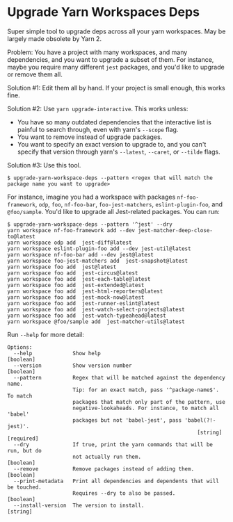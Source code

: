 # Upgrade Yarn Workspaces Deps
Super simple tool to upgrade deps across all your yarn workspaces. May be largely made obsolete by Yarn 2.

Problem: You have a project with many workspaces, and many dependencies, and you want to upgrade a subset of them. For instance, maybe you require many different `jest` packages, and you'd like to upgrade or remove them all.

Solution #1: Edit them all by hand. If your project is small enough, this works fine.

Solution #2: Use `yarn upgrade-interactive`. This works unless:
  * You have so many outdated dependencies that the interactive list is painful to search through, even with yarn's `--scope` flag.
  * You want to remove instead of upgrade packages.
  * You want to specify an exact version to upgrade to, and you can't specify that version through yarn's `--latest`, `--caret`, or `--tilde` flags.

Solution #3: Use this tool.

```
$ upgrade-yarn-workspace-deps --pattern <regex that will match the package name you want to upgrade>
```

For instance, imagine you had a workspace with packages `nf-foo-framework`, `odp`, `foo`, `nf-foo-bar`, `foo-jest-matchers`, `eslint-plugin-foo`, and `@foo/sample`. You'd like to upgrade all Jest-related packages. You can run:

```
$ upgrade-yarn-workspace-deps --pattern '^jest' --dry
yarn workspace nf-foo-framework add --dev jest-matcher-deep-close-to@latest
yarn workspace odp add  jest-diff@latest
yarn workspace eslint-plugin-foo add --dev jest-util@latest
yarn workspace nf-foo-bar add --dev jest@latest
yarn workspace foo-jest-matchers add  jest-snapshot@latest
yarn workspace foo add  jest@latest
yarn workspace foo add  jest-circus@latest
yarn workspace foo add  jest-each-table@latest
yarn workspace foo add  jest-extended@latest
yarn workspace foo add  jest-html-reporters@latest
yarn workspace foo add  jest-mock-now@latest
yarn workspace foo add  jest-runner-eslint@latest
yarn workspace foo add  jest-watch-select-projects@latest
yarn workspace foo add  jest-watch-typeahead@latest
yarn workspace @foo/sample add  jest-matcher-utils@latest
```

Run `--help` for more detail:

```
Options:
  --help             Show help                                         [boolean]
  --version          Show version number                               [boolean]
  --pattern          Regex that will be matched against the dependency name.
                     Tip: for an exact match, pass '^package-name$'. To match
                     packages that match only part of the pattern, use
                     negative-lookaheads. For instance, to match all 'babel'
                     packages but not 'babel-jest', pass 'babel(?!-jest)'.
                                                             [string] [required]
  --dry              If true, print the yarn commands that will be run, but do
                     not actually run them.                            [boolean]
  --remove           Remove packages instead of adding them.           [boolean]
  --print-metadata   Print all dependencies and dependents that will be touched.
                     Requires --dry to also be passed.                 [boolean]
  --install-version  The version to install.                            [string]

```
